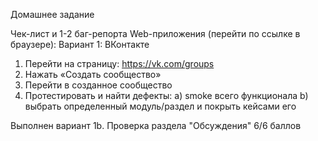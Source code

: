 Домашнее задание

Чек-лист и 1-2 баг-репорта
Web-приложения (перейти по ссылке в браузере):
Вариант 1: ВКонтакте
1. Перейти на страницу: https://vk.com/groups
2. Нажать «Создать сообщество»
3. Перейти в созданное сообщество
4. Протестировать и найти дефекты:
a) smoke всего функционала
b) выбрать определенный модуль/раздел и
покрыть кейсами его

Выполнен вариант 1b. Проверка раздела "Обсуждения"
6/6 баллов